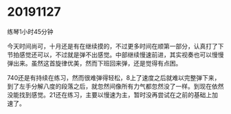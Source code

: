 # 20191127

练琴1小时45分钟

今天时间尚可，十月还是有在继续摸的，不过更多时间在顺第一部分，认真打了下节拍感觉还可以，不过就是弹不出感觉。中部继续慢速前进，其实视奏也可以慢慢弹出来。虽然这首旋律优美，然而下班回来弹，还是觉得有点困。

740还是有持续在练习，然而很难弹得轻松，8上了速度之后就难以完整弹下来，到了左手分解八度的段落之后，就忽然间像所有力气都忽然没了一样。到现在依然没能找到感觉。21还在练习，主要以慢速为主，暂时没再尝试在之前的基础上加速了。
